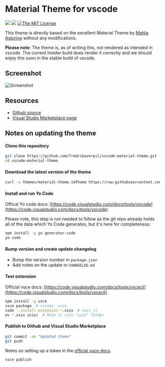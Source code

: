 # Material Theme for vscode

[![](https://vsmarketplacebadge.apphb.com/version-short/fredrikaverpil.vscode-material-theme.svg)](https://marketplace.visualstudio.com/items?itemName=fredrikaverpil.vscode-material-theme)
[![](https://vsmarketplacebadge.apphb.com/installs-short/fredrikaverpil.vscode-material-theme.svg)](https://marketplace.visualstudio.com/items?itemName=fredrikaverpil.vscode-material-theme)
[![The MIT License](https://img.shields.io/github/license/mashape/apistatus.svg)](http://opensource.org/licenses/MIT)


This theme is directly based on the excellent Material Theme by [Mattia Astorino](https://github.com/equinusocio) without any modifications.

**Please note**: The theme is, as of writing this, not rendered as intended in vscode. The current Insider build does render it correctly and we should enjoy this soon in the stable build of vscode.


## Screenshot

![Screenshot](https://cloud.githubusercontent.com/assets/994357/20610669/042cc31a-b29d-11e6-9657-87427ceb9e6a.png)



## Resources

* [Github source](https://github.com/fredrikaverpil/vscode-material-theme)
* [Visual Studio Marketplace page](https://marketplace.visualstudio.com/items?itemName=fredrikaverpil.vscode-material-theme)



## Notes on updating the theme


#### Clone this repository

```bash
git clone https://github.com/fredrikaverpil/vscode-material-theme.git
cd vscode-material-theme
```

#### Download the latest version of the theme

```bash
curl -o themes/material-theme.tmTheme https://raw.githubusercontent.com/equinusocio/material-theme/develop/schemes/Material-Theme.tmTheme
```

#### Install and run Yo Code

Offical Yo code docs: [https://code.visualstudio.com/docs/tools/yocode](https://code.visualstudio.com/docs/tools/yocode)

Please note, this step is not needed to follow as the git repo already holds all of the data which Yo Code generates, but it's here for completeness:

```bash
npm install -g yo generator-code
yo code
```

#### Bump version and create update changelog

* Bump the version number in `package.json`
* Add notes on the update in `CHANGELOG.md`


#### Test extension

Official vsce docs: [https://code.visualstudio.com/docs/tools/vscecli](https://code.visualstudio.com/docs/tools/vscecli)

```bash
npm install -g vsce
vsce package  # create .vsix
code --install-extension *.vsix  # test it
mv *.vsix vsix/  # Move it into "vsix" folder
```


#### Publish to Github and Visual Studio Marketplace

```bash
git commit -am "Updated theme"
git push
```

Notes on setting up a token in the [official vsce docs](https://code.visualstudio.com/docs/tools/vscecli).

```bash
vsce publish
```
